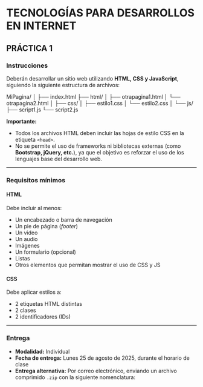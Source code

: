 # TECNOLOGÍAS PARA DESARROLLOS EN INTERNET  
## PRÁCTICA 1  

### Instrucciones  
Deberán desarrollar un sitio web utilizando **HTML, CSS y JavaScript**, siguiendo la siguiente estructura de archivos:

MiPagina/
│
├── index.html
├── html/
│ ├── otrapagina1.html
│ └── otrapagina2.html
│
├── css/
│ ├── estilo1.css
│ └── estilo2.css
│
└── js/
├── script1.js
└── script2.js

**Importante:**  
- Todos los archivos HTML deben incluir las hojas de estilo CSS en la etiqueta `<head>`.  
- No se permite el uso de frameworks ni bibliotecas externas (como **Bootstrap, jQuery, etc.**), ya que el objetivo es reforzar el uso de los lenguajes base del desarrollo web.  

---

### Requisitos mínimos  

#### HTML  
Debe incluir al menos:  
- Un encabezado o barra de navegación  
- Un pie de página (*footer*)  
- Un video  
- Un audio  
- Imágenes  
- Un formulario (opcional)  
- Listas  
- Otros elementos que permitan mostrar el uso de CSS y JS  

#### CSS  
Debe aplicar estilos a:  
- 2 etiquetas HTML distintas  
- 2 clases  
- 2 identificadores (IDs)  

---

### Entrega  
- **Modalidad:** Individual  
- **Fecha de entrega:** Lunes 25 de agosto de 2025, durante el horario de clase  
- **Entrega alternativa:** Por correo electrónico, enviando un archivo comprimido `.zip` con la siguiente nomenclatura:  

